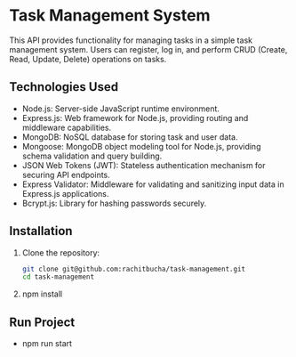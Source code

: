 # Task Management System

This API provides functionality for managing tasks in a simple task management system. Users can register, log in, and perform CRUD (Create, Read, Update, Delete) operations on tasks.

## Technologies Used

- Node.js: Server-side JavaScript runtime environment.
- Express.js: Web framework for Node.js, providing routing and middleware capabilities.
- MongoDB: NoSQL database for storing task and user data.
- Mongoose: MongoDB object modeling tool for Node.js, providing schema validation and query building.
- JSON Web Tokens (JWT): Stateless authentication mechanism for securing API endpoints.
- Express Validator: Middleware for validating and sanitizing input data in Express.js applications.
- Bcrypt.js: Library for hashing passwords securely.

## Installation

1. Clone the repository:

   ```bash
   git clone git@github.com:rachitbucha/task-management.git
   cd task-management

2. npm install

## Run Project

- npm run start